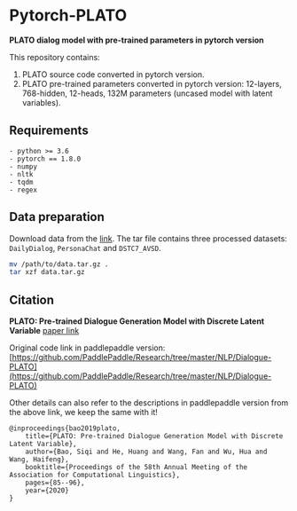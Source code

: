 # Pytorch-PLATO
**PLATO dialog model with pre-trained parameters in pytorch version**

This repository contains:
1. PLATO source code converted in pytorch version.
2. PLATO pre-trained parameters converted in pytorch version: 12-layers, 768-hidden, 12-heads, 132M parameters (uncased model with latent variables).

## Requirements
```
- python >= 3.6
- pytorch == 1.8.0
- numpy
- nltk
- tqdm
- regex
```

## Data preparation
Download data from the [link](https://baidu-nlp.bj.bcebos.com/PLATO/data.tar.gz).
The tar file contains three processed datasets: `DailyDialog`, `PersonaChat` and `DSTC7_AVSD`.
```bash
mv /path/to/data.tar.gz .
tar xzf data.tar.gz
```

## Citation
**PLATO: Pre-trained Dialogue Generation Model with Discrete Latent Variable**
[paper link](https://www.aclweb.org/anthology/2020.acl-main.9.pdf)

Original code link in paddlepaddle version: [https://github.com/PaddlePaddle/Research/tree/master/NLP/Dialogue-PLATO](https://github.com/PaddlePaddle/Research/tree/master/NLP/Dialogue-PLATO)

Other details can also refer to the descriptions in paddlepaddle version from the above link, we keep the same with it!
```
@inproceedings{bao2019plato,
    title={PLATO: Pre-trained Dialogue Generation Model with Discrete Latent Variable},
    author={Bao, Siqi and He, Huang and Wang, Fan and Wu, Hua and Wang, Haifeng},
    booktitle={Proceedings of the 58th Annual Meeting of the Association for Computational Linguistics},
    pages={85--96},
    year={2020}
}
```
